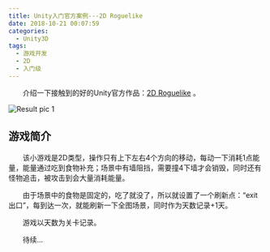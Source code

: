 ```yaml
---
title: Unity入门官方案例---2D Roguelike
date: 2018-10-21 00:07:59
categories:
  - Unity3D
tags:
  - 游戏开发
  - 2D
  - 入门级
---
```


　　介绍一下接触到的好的Unity官方作品：[2D Roguelike](https://assetstore.unity.com/packages/essentials/tutorial-projects/2d-roguelike-29825)   。

<!-- more -->


![Result pic 1](/contentimg/22/1.jpg "2D Roguelike")

## 游戏简介

　　该小游戏是2D类型，操作只有上下左右4个方向的移动，每动一下消耗1点能量，能量通过吃到食物补充；场景中有墙阻挡，需要撞4下墙才会销毁，同时还有怪物追击，被攻击到会大量消耗能量。

　　由于场景中的食物是固定的，吃了就没了，所以就设置了一个刷新点：“exit出口”，每到达一次，就能刷新一下全图场景，同时作为天数记录+1天。

　　游戏以天数为关卡记录。

　　待续...






